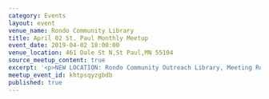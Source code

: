 ```yaml
---
category: Events
layout: event
venue_name: Rondo Community Library
title: April 02 St. Paul Monthly Meetup
event_date: 2019-04-02 18:00:00
venue_location: 461 Dale St N,St Paul,MN 55104
source_meetup_content: true
excerpt: '<p>NEW LOCATION: Rondo Community Outreach Library, Meeting Room B.</p>'
meetup_event_id: khtpsqyzgbdb
published: true
---
```

